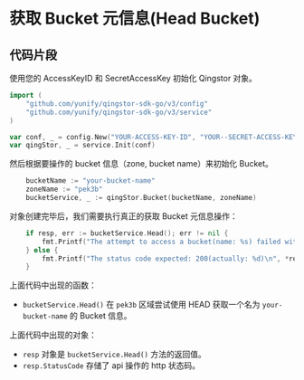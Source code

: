 # 获取 Bucket 元信息(Head Bucket)

## 代码片段

使用您的 AccessKeyID 和 SecretAccessKey 初始化 Qingstor 对象。

```go
import (
	"github.com/yunify/qingstor-sdk-go/v3/config"
	"github.com/yunify/qingstor-sdk-go/v3/service"
)

var conf, _ = config.New("YOUR-ACCESS-KEY-ID", "YOUR--SECRET-ACCESS-KEY")
var qingStor, _ = service.Init(conf)
```

然后根据要操作的 bucket 信息（zone, bucket name）来初始化 Bucket。

```go
	bucketName := "your-bucket-name"
	zoneName := "pek3b"
	bucketService, _ := qingStor.Bucket(bucketName, zoneName)
```

对象创建完毕后，我们需要执行真正的获取 Bucket 元信息操作：

```go
	if resp, err := bucketService.Head(); err != nil {
		fmt.Printf("The attempt to access a bucket(name: %s) failed with given error: %s\n", bucketName, err)
	} else {
		fmt.Printf("The status code expected: 200(actually: %d)\n", *resp.StatusCode)
	}
```

上面代码中出现的函数：
- `bucketService.Head()` 在 `pek3b` 区域尝试使用 HEAD 获取一个名为 `your-bucket-name` 的 Bucket 信息。 

上面代码中出现的对象：
- `resp` 对象是 `bucketService.Head()` 方法的返回值。
- `resp.StatusCode` 存储了 api 操作的 http 状态码。

